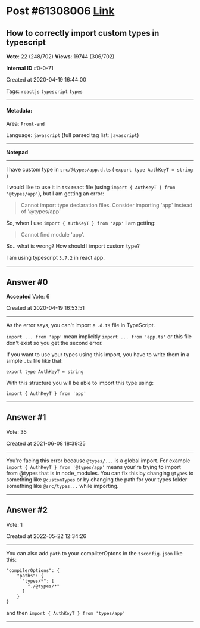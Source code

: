 
# Post \#61308006 [Link](https://stackoverflow.com/questions/61308006/)

## How to correctly import custom types in typescript

**Vote**: 22 (248/702) **Views**: 19744 (306/702) 

**Internal ID** \#0-0-71

Created at 2020-04-19 16:44:00

Tags: `reactjs` `typescript` `types`

----------

#### Metadata:

Area: `Front-end`

Language: `javascript` (full parsed tag list: `javascript`)

----------

**Notepad**


----------

I have custom type in `src/@types/app.d.ts` ( `export type AuthKeyT = string` )

I would like to use it in `tsx` react file (using `import { AuthKeyT } from '@types/app'`), but I am getting an error:

> Cannot import type declaration files. Consider importing 'app' instead of '@types/app' 

So, when I use `import { AuthKeyT } from 'app'` I am getting:

> Cannot find module 'app'.

So.. what is wrong? How should I import custom type?

I am using typescript `3.7.2` in react app.


----------
        
## Answer \#0

**Accepted** Vote: 6

Created at 2020-04-19 16:53:51

------------

As the error says, you can't import a `.d.ts` file in TypeScript.

`import ... from 'app'` mean implicitly `import ... from 'app.ts'` or this file don't exist so you get the second error.

If you want to use your types using this import, you have to write them in a simple `.ts` file like that:



```
export type AuthKeyT = string
```


With this structure you will be able to import this type using:

```
import { AuthKeyT } from 'app'
```



------------
    
    
## Answer \#1

 Vote: 35

Created at 2021-06-08 18:39:25

------------

You're facing this error because `@types/...` is a global import. For example `import { AuthKeyT } from '@types/app'` means your're trying to import from @types that is in node_modules.
You can fix this by changing `@types` to something like `@customTypes` or by changing the path for your types folder something like `@src/types...` while importing.


------------
    
    
## Answer \#2

 Vote: 1

Created at 2022-05-22 12:34:26

------------

You can also add `path` to your compilterOptons in the `tsconfig.json` like this:
```
"compilerOptions": {
    "paths": {
      "types/*": [
        "./@types/*"
      ]
    }
}
```

and then `import { AuthKeyT } from 'types/app'`


------------
    
    